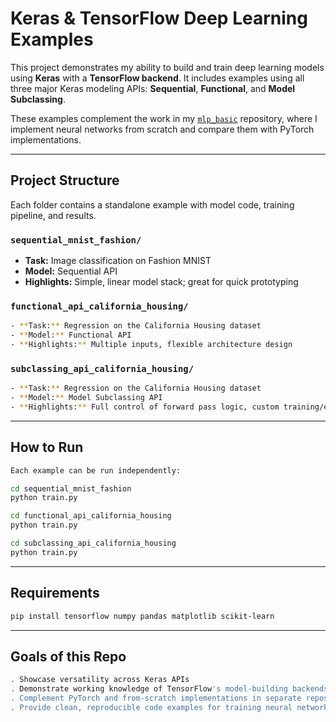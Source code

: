 # Keras & TensorFlow Deep Learning Examples

This project demonstrates my ability to build and train deep learning models using **Keras** with a **TensorFlow
backend**. It includes examples using all three major Keras modeling APIs: **Sequential**, **Functional**, and
**Model Subclassing**.

These examples complement the work in my [`mlp_basic`](https://github.com/RG-BCS/mlp_basic/tree/main/mlp_from_scratch)
repository, where I implement neural networks from scratch and compare them with PyTorch implementations.

---

## Project Structure

Each folder contains a standalone example with model code, training pipeline, and results.

### `sequential_mnist_fashion/`

- **Task:** Image classification on Fashion MNIST
- **Model:** Sequential API
- **Highlights:** Simple, linear model stack; great for quick prototyping

### `functional_api_california_housing/`
```bash
- **Task:** Regression on the California Housing dataset
- **Model:** Functional API
- **Highlights:** Multiple inputs, flexible architecture design
```
### `subclassing_api_california_housing/`
```bash
- **Task:** Regression on the California Housing dataset
- **Model:** Model Subclassing API
- **Highlights:** Full control of forward pass logic, custom training/evaluation
```
---

## How to Run

```bash
Each example can be run independently:

cd sequential_mnist_fashion
python train.py

cd functional_api_california_housing
python train.py

cd subclassing_api_california_housing
python train.py
```
---
## Requirements

```bash
pip install tensorflow numpy pandas matplotlib scikit-learn
```
---

## Goals of this Repo

```bash
. Showcase versatility across Keras APIs
. Demonstrate working knowledge of TensorFlow's model-building backends
. Complement PyTorch and from-scratch implementations in separate repos
. Provide clean, reproducible code examples for training neural networks
```
